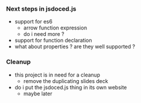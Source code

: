 ### Next steps in jsdoced.js
- support for es6 
  - arrow function expression
  - do i need more ?
- support for function declaration
- what about properties ? are they well supported ?

### Cleanup
- this project is in need for a cleanup
  - remove the duplicating slides deck  
- do i put the jsdoced.js thing in its own website
  - maybe later
